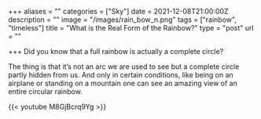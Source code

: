 +++
aliases = ""
categories = ["Sky"]
date = 2021-12-08T21:00:00Z
description = ""
image = "/images/rain_bow_n.png"
tags = ["rainbow", "timeless"]
title = "What is the Real Form of the Rainbow?"
type = "post"
url = ""

+++
Did you know that a full rainbow is actually a complete circle?

The thing is that it’s not an arc we are used to see but a complete circle partly hidden from us. And only in certain conditions, like being on an airplane or standing on a mountain one can see an amazing view of an entire circular rainbow.

{{< youtube M8GjBcrq9Yg >}}